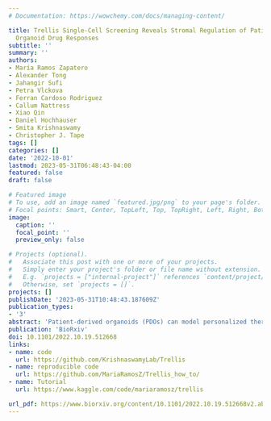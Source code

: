 ```yaml
---
# Documentation: https://wowchemy.com/docs/managing-content/

title: Trellis Single-Cell Screening Reveals Stromal Regulation of Patient-Derived
  Organoid Drug Responses
subtitle: ''
summary: ''
authors:
- María Ramos Zapatero
- Alexander Tong
- Jahangir Sufi
- Petra Vlckova
- Ferran Cardoso Rodriguez
- Callum Nattress
- Xiao Qin
- Daniel Hochhauser
- Smita Krishnaswamy
- Christopher J. Tape
tags: []
categories: []
date: '2022-10-01'
lastmod: 2023-05-31T06:48:43-04:00
featured: false
draft: false

# Featured image
# To use, add an image named `featured.jpg/png` to your page's folder.
# Focal points: Smart, Center, TopLeft, Top, TopRight, Left, Right, BottomLeft, Bottom, BottomRight.
image:
  caption: ''
  focal_point: ''
  preview_only: false

# Projects (optional).
#   Associate this post with one or more of your projects.
#   Simply enter your project's folder or file name without extension.
#   E.g. `projects = ["internal-project"]` references `content/project/deep-learning/index.md`.
#   Otherwise, set `projects = []`.
projects: []
publishDate: '2023-05-31T10:48:43.187609Z'
publication_types:
- '3'
abstract: 'Patient-derived organoids (PDOs) can model personalized therapy responses, however current screening technologies cannot reveal drug response mechanisms or study how tumor microenvironment cells alter therapeutic performance. To address this, we developed a highly-multiplexed mass cytometry platform to measure post translational modification (PTM) signaling in >2,500 colorectal cancer (CRC) PDOs and cancer-associated fibroblasts (CAFs) in response to clinical therapies at single-cell resolution. To compare patient- and microenvironment-specific drug responses in thousands of single-cell datasets, we developed Trellis — a highly-scalable, hierarchical tree-based treatment effect analysis method. Trellis single-cell screening revealed that on-target cell-cycle blockage and DNA-damage drug effects are common, even in chemorefractory PDOs. However, drug-induced apoptosis is patient-specific. We found drug-induced apoptosis does not correlate with genotype or clinical staging but does align with cell-intrinsic PTM signaling in PDOs. CAFs protect chemosensitive PDOs by shifting cancer cells into a slow-cycling cell-state and CAF chemoprotection can be reversed by inhibiting YAP.'
publication: 'BioRxiv'
doi: 10.1101/2022.10.19.512668
links:
- name: code
  url: https://github.com/KrishnaswamyLab/Trellis
- name: reproducible code
  url: https://github.com/MariaRamosZ/Trellis_how_to/
- name: Tutorial
  url: https://www.kaggle.com/code/mariaramosz/trellis

url_pdf: https://www.biorxiv.org/content/10.1101/2022.10.19.512668v2.abstract
---
```

